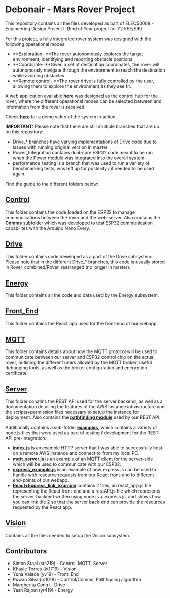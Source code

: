 Debonair - Mars Rover Project
==================
This repository contains all the files developed as part of ELEC50008 - Engineering Design Project II (End of Year project for Y2 EEE/EIE).

For this project, a fully integrated rover system was designed with the following operational modes:
- **Exploration- **The rover autonomously explores the target environment, identifying and reporting obstacle positions.
- **Coordinate- **Given a set of destination coordinates, the rover will autonomously navigate through the environment to reach the destination while avoiding obstacles.
- **Remote control- **The rover drive is fully controlled by the user, allowing them to explore the environment as they see fit.

A web application available [**here**](https://debonair.duckdns.org) was designed as the control hub for the rover, where the different operational modes can be selected between and information from the rover is received.

Check [**here**](https://youtu.be/QJuqwNQwGvM) for a demo video of the system in action.

**IMPORTANT:**
Please note that there are still multiple branches that are up on this repository:
- Drive_* branches have varying implementations of Drive code due to issues with running original version in master
- Power_Integration contains dual-core ESP32 code meant to be run when the Power module was integrated into the overall system
- performance_testing is a branch that was used to run a variety of benchmarking tests, was left up for posterity / if needed to be used again.

Find the guide to the different folders below:

[Control](Control)
--------
This folder contains the code loaded on the ESP32 to manage communications between the rover and the web-server. Also contains the [**Comms**](Control.Comms) subfolder which was developed to test ESP32 communication capabilites with the Arduino Nano Every.

[Drive](Drive)
-------
This folder contains code developed as a part of the Drive subsystem. Please note that in the different Drive_* branches, this code is usually stored in Rover_combined/Rover_rearranged (no longer in master).

[Energy](Energy)
-------
This folder contains all the code and data used by the Energy subsystem.

[Front_End](Front_End/React)
---------
This folder contains the React app used for the front-end of our webapp. 

[MQTT](MQTT)
----
This folder contains details about how the MQTT protocol will be used to communicate between our server and ESP32 control chip on the actual rover, outlining the different users allowed by the MQTT broker, useful debugging tools, as well as the broker configuration and encryption certificate.

[Server](Server)
------
This folder conatins the REST API used for the server backend, as well as a documentation detailing the features of the AWS instance infrastructure and the scripts+permission files necessary to setup the instance for deployment. Also contains the [**pathfinding module**](Server/pathfinding) used by our REST API. 

Additionally contains a sub-folder [**examples**](Server/examples), which contains a variety of node.js files that were used as part of testing / development for the REST API pre-integration:
- [**index.js**](Server/examples/index.js) is an example HTTP server that I was able to successfully host on a remote AWS instance and connect to from my local PC.
- [**mqtt_server.js**](Server/examples/mqtt_server.js) is an example of an MQTT client for the server-side which will be used to communicate with our ESP32.
- [**express_example.js**](Server/examples/express_example.js) is an example of how express.js can be used to handle with resource requests from our React front-end to different end-points of our webapp.
- [**React+Express_link_example**](Server/examples/React+Express_link_example) contains 2 files, an react_app.js file representing the React front-end and a restAPI.js file which represents the server-backend written using node.js + express.js, and shows how you can link the 2 so that the server back-end can provide the resources requested by the React app.

[Vision](Vision)
--------------
Contains all the files needed to setup the Vision subsystem.

Contributors
------------
- Simon Staal (sts219) - Control, MQTT, Server
- Khayle Torres (kt1719) - Vision
- Yuna Valade (yv19) - Front_End
- Ruwan Silva (rs1018) - Control/Comms, Pathfinding algorithm
- Margherita Contri - Drive
- Yash Rajput (yr419) - Energy
